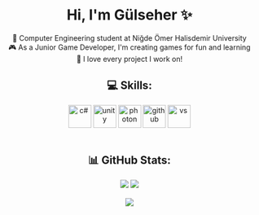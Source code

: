 
<div align="center">
  <h1>  Hi, I'm Gülseher ✨</h1>
</div>

<p align="center">
🧠 Computer Engineering student at Niğde Ömer Halisdemir University <br/>
🎮 As a Junior Game Developer, I'm creating games for fun and learning <br/>
💖 I love every project I work on! <br/>


<div align="center">
  <h2> 💻 Skills:</h2>
</div>
<p align="center">
<img src="https://cdn.jsdelivr.net/gh/devicons/devicon@latest/icons/csharp/csharp-original.svg" alt="c#" width="45" height="45"/>
<img src="https://cdn.jsdelivr.net/gh/devicons/devicon@latest/icons/unity/unity-original.svg" alt="unity" width="45" height="45"/>
<img src="https://cdn.jsdelivr.net/gh/devicons/devicon@latest/icons/photonengine/photonengine-original.svg" alt="photon" width="45" height="45"/>
<img src="https://cdn.jsdelivr.net/gh/devicons/devicon@latest/icons/github/github-original.svg" alt="github" width="45" height="45"/>
<img src="https://cdn.jsdelivr.net/gh/devicons/devicon@latest/icons/visualstudio/visualstudio-original.svg" alt="vs" width="45" height="45"/>
<br/><br/>

          
          

          
          
          

<div align="center">
  <h2>📊 GitHub Stats:</h2>
</div>

<div align="center">
  <img src="https://github-readme-stats.vercel.app/api/top-langs/?username=glshryldrm&theme=default_repocard&hide_border=true&include_all_commits=false&count_private=false&layout=compact" />
  <img src="https://github-readme-stats.vercel.app/api?username=glshryldrm&theme=default_repocard&hide_border=true&include_all_commits=false&count_private=false" />
  <br/><br/>
  <img src="https://nirzak-streak-stats.vercel.app/?user=glshryldrm&theme=default_repocard&hide_border=true" />
</div>



<!-- Proudly created with GPRM ( https://gprm.itsvg.in ) -->
